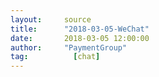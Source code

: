 ```yaml
---
layout:     source 
title:      "2018-03-05-WeChat"
date:       2018-03-05 12:00:00
author:     "PaymentGroup"
tag:		  [chat]
---
```

